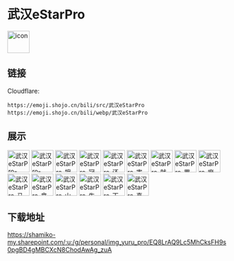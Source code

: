 # 武汉eStarPro
<img src="https://emoji.shojo.cn/bili/src/武汉eStarPro/icon.png" width="50" height="50" alt="icon">

## 链接
Cloudflare:
```
https://emoji.shojo.cn/bili/src/武汉eStarPro
https://emoji.shojo.cn/bili/webp/武汉eStarPro
```
## 展示
<img src="https://emoji.shojo.cn/bili/src/武汉eStarPro/武汉eStarPro-eStarPro.png" width="50" height="50" alt="武汉eStarPro-eStarPro">
<img src="https://emoji.shojo.cn/bili/src/武汉eStarPro/武汉eStarPro-victory.png" width="50" height="50" alt="武汉eStarPro-victory">
<img src="https://emoji.shojo.cn/bili/src/武汉eStarPro/武汉eStarPro-擦星星.png" width="50" height="50" alt="武汉eStarPro-擦星星">
<img src="https://emoji.shojo.cn/bili/src/武汉eStarPro/武汉eStarPro-冠军.png" width="50" height="50" alt="武汉eStarPro-冠军">
<img src="https://emoji.shojo.cn/bili/src/武汉eStarPro/武汉eStarPro-还活着.png" width="50" height="50" alt="武汉eStarPro-还活着">
<img src="https://emoji.shojo.cn/bili/src/武汉eStarPro/武汉eStarPro-害羞.png" width="50" height="50" alt="武汉eStarPro-害羞">
<img src="https://emoji.shojo.cn/bili/src/武汉eStarPro/武汉eStarPro-就该si.png" width="50" height="50" alt="武汉eStarPro-就该si">
<img src="https://emoji.shojo.cn/bili/src/武汉eStarPro/武汉eStarPro-累.png" width="50" height="50" alt="武汉eStarPro-累">
<img src="https://emoji.shojo.cn/bili/src/武汉eStarPro/武汉eStarPro-麻麻鱼.png" width="50" height="50" alt="武汉eStarPro-麻麻鱼">
<img src="https://emoji.shojo.cn/bili/src/武汉eStarPro/武汉eStarPro-马可.png" width="50" height="50" alt="武汉eStarPro-马可">
<img src="https://emoji.shojo.cn/bili/src/武汉eStarPro/武汉eStarPro-拿捏.png" width="50" height="50" alt="武汉eStarPro-拿捏">
<img src="https://emoji.shojo.cn/bili/src/武汉eStarPro/武汉eStarPro-山呼海啸.png" width="50" height="50" alt="武汉eStarPro-山呼海啸">
<img src="https://emoji.shojo.cn/bili/src/武汉eStarPro/武汉eStarPro-生闷气.png" width="50" height="50" alt="武汉eStarPro-生闷气">
<img src="https://emoji.shojo.cn/bili/src/武汉eStarPro/武汉eStarPro-天下无敌.png" width="50" height="50" alt="武汉eStarPro-天下无敌">
<img src="https://emoji.shojo.cn/bili/src/武汉eStarPro/武汉eStarPro-真滴C.png" width="50" height="50" alt="武汉eStarPro-真滴C">

## 下载地址

https://shamiko-my.sharepoint.com/:u:/g/personal/img_yuru_pro/EQ8LrAQ9Lc5MhCksFH9s0pgBD4gMBCXcN8ChodAwAg_zuA